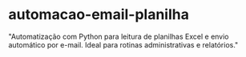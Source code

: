 # automacao-email-planilha
"Automatização com Python para leitura de planilhas Excel e envio automático por e-mail. Ideal para rotinas administrativas e relatórios."
